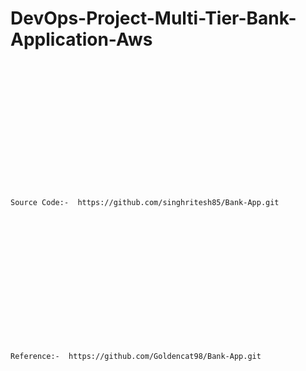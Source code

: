 # DevOps-Project-Multi-Tier-Bank-Application-Aws





<br><br/>
<br><br/>
<br><br/>
<br><br/>
<br><br/>
<br><br/>
```
Source Code:-  https://github.com/singhritesh85/Bank-App.git
```
<br><br/>
<br><br/>
<br><br/>
<br><br/>
<br><br/>
<br><br/>
```
Reference:-  https://github.com/Goldencat98/Bank-App.git
```
